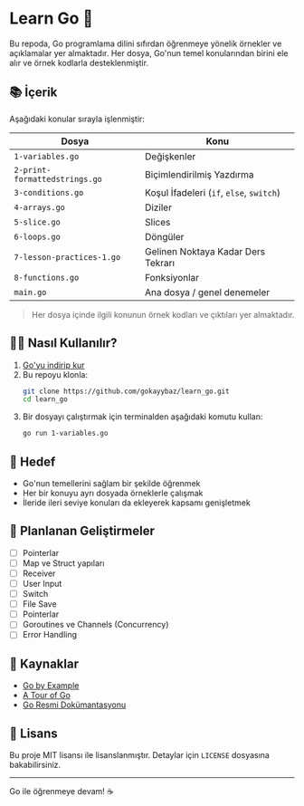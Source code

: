 
# Learn Go 🚀

Bu repoda, Go programlama dilini sıfırdan öğrenmeye yönelik örnekler ve açıklamalar yer almaktadır. Her dosya, Go'nun temel konularından birini ele alır ve örnek kodlarla desteklenmiştir.

## 📚 İçerik

Aşağıdaki konular sırayla işlenmiştir:

| Dosya | Konu |
|-------|------|
| `1-variables.go` | Değişkenler |
| `2-print-formattedstrings.go` | Biçimlendirilmiş Yazdırma |
| `3-conditions.go` | Koşul İfadeleri (`if`, `else`, `switch`) |
| `4-arrays.go` | Diziler |
| `5-slice.go` | Slices |
| `6-loops.go` | Döngüler |
| `7-lesson-practices-1.go` | Gelinen Noktaya Kadar Ders Tekrarı |
| `8-functions.go` | Fonksiyonlar |
| `main.go` | Ana dosya / genel denemeler |

> Her dosya içinde ilgili konunun örnek kodları ve çıktıları yer almaktadır.

## 🧑‍💻 Nasıl Kullanılır?

1. [Go'yu indirip kur](https://golang.org/dl/)
2. Bu repoyu klonla:
   ```bash
   git clone https://github.com/gokayybaz/learn_go.git
   cd learn_go
   ```
3. Bir dosyayı çalıştırmak için terminalden aşağıdaki komutu kullan:
   ```bash
   go run 1-variables.go
   ```

## 🎯 Hedef

- Go'nun temellerini sağlam bir şekilde öğrenmek
- Her bir konuyu ayrı dosyada örneklerle çalışmak
- İleride ileri seviye konuları da ekleyerek kapsamı genişletmek

## 📌 Planlanan Geliştirmeler
- [ ] Pointerlar
- [ ] Map ve Struct yapıları
- [ ] Receiver
- [ ] User Input
- [ ] Switch
- [ ] File Save
- [ ] Pointerlar
- [ ] Goroutines ve Channels (Concurrency)
- [ ] Error Handling

## 🔗 Kaynaklar

- [Go by Example](https://gobyexample.com/)
- [A Tour of Go](https://go.dev/tour/)
- [Go Resmi Dokümantasyonu](https://golang.org/doc/)

## 📄 Lisans

Bu proje MIT lisansı ile lisanslanmıştır. Detaylar için `LICENSE` dosyasına bakabilirsiniz.

---

Go ile öğrenmeye devam! ☕
